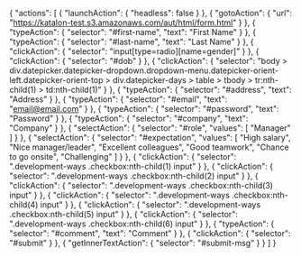 {
  "actions": [
    {
      "launchAction": {
        "headless": false
      }
    },
    {
      "gotoAction": {
        "url": "https://katalon-test.s3.amazonaws.com/aut/html/form.html"
      }
    },
    {
      "typeAction": {
        "selector": "#first-name",
        "text": "First Name"
      }
    },
    {
      "typeAction": {
        "selector": "#last-name",
        "text": "Last Name"
      }
    },
    {
      "clickAction": {
        "selector": "input[type=radio][name=gender]"
      }
    },
    {
      "clickAction": {
        "selector": "#dob"
      }
    },
    {
      "clickAction": {
        "selector": "body > div.datepicker.datepicker-dropdown.dropdown-menu.datepicker-orient-left.datepicker-orient-top > div.datepicker-days > table > tbody > tr:nth-child(1) > td:nth-child(1)"
      }
    },
    {
      "typeAction": {
        "selector": "#address",
        "text": "Address"
      }
    },
    {
      "typeAction": {
        "selector": "#email",
        "text": "email@email.com"
      }
    },
    {
      "typeAction": {
        "selector": "#password",
        "text": "Password"
      }
    },
    {
      "typeAction": {
        "selector": "#company",
        "text": "Company"
      }
    },
    {
      "selectAction": {
        "selector": "#role",
        "values": [
          "Manager"
        ]
      }
    },
    {
      "selectAction": {
        "selector": "#expectation",
        "values": [
          "High salary",
          "Nice manager/leader",
          "Excellent colleagues",
          "Good teamwork",
          "Chance to go onsite",
          "Challenging"
        ]
      }
    },
    {
      "clickAction": {
        "selector": ".development-ways .checkbox:nth-child(1) input"
      }
    },
    {
      "clickAction": {
        "selector": ".development-ways .checkbox:nth-child(2) input"
      }
    },
    {
      "clickAction": {
        "selector": ".development-ways .checkbox:nth-child(3) input"
      }
    },
    {
      "clickAction": {
        "selector": ".development-ways .checkbox:nth-child(4) input"
      }
    },
    {
      "clickAction": {
        "selector": ".development-ways .checkbox:nth-child(5) input"
      }
    },
    {
      "clickAction": {
        "selector": ".development-ways .checkbox:nth-child(6) input"
      }
    },
    {
      "typeAction": {
        "selector": "#comment",
        "text": "Comment"
      }
    },
    {
      "clickAction": {
        "selector": "#submit"
      }
    },
    {
      "getInnerTextAction": {
        "selector": "#submit-msg"
      }
    }
  ]
}